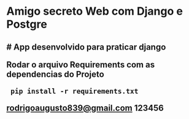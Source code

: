 <h1 aligh="center"> Amigo secreto Web com Django e Postgre <h2>
# App desenvolvido para praticar django


Rodar o arquivo Requirements com as dependencias do Projeto

```
 pip install -r requirements.txt
```


rodrigoaugusto839@gmail.com
123456
